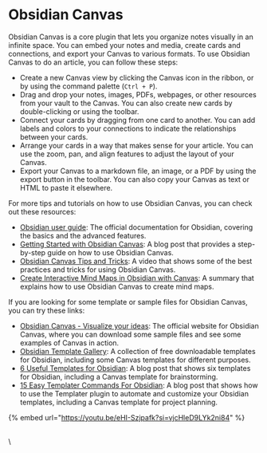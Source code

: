 # Obsidian Canvas

Obsidian Canvas is a core plugin that lets you organize notes visually in an infinite space. You can embed your notes and media, create cards and connections, and export your Canvas to various formats. To use Obsidian Canvas to do an article, you can follow these steps:

* Create a new Canvas view by clicking the Canvas icon in the ribbon, or by using the command palette (`Ctrl + P`).
* Drag and drop your notes, images, PDFs, webpages, or other resources from your vault to the Canvas. You can also create new cards by double-clicking or using the toolbar.
* Connect your cards by dragging from one card to another. You can add labels and colors to your connections to indicate the relationships between your cards.
* Arrange your cards in a way that makes sense for your article. You can use the zoom, pan, and align features to adjust the layout of your Canvas.
* Export your Canvas to a markdown file, an image, or a PDF by using the export button in the toolbar. You can also copy your Canvas as text or HTML to paste it elsewhere.

For more tips and tutorials on how to use Obsidian Canvas, you can check out these resources:

* [Obsidian user guide](https://facedragons.com/productivity/obsidian-templates-with-examples/): The official documentation for Obsidian, covering the basics and the advanced features.
* [Getting Started with Obsidian Canvas](https://www.redgregory.com/obsidian-content/2021/11/17/15-templater-commands-for-obsidian): A blog post that provides a step-by-step guide on how to use Obsidian Canvas.
* [Obsidian Canvas Tips and Tricks](https://filipedonadio.com/6-useful-templates-for-obsidian/): A video that shows some of the best practices and tricks for using Obsidian Canvas.
* [Create Interactive Mind Maps in Obsidian with Canvas](https://dannyhatcher.com/obsidian-template-gallery/): A summary that explains how to use Obsidian Canvas to create mind maps.

If you are looking for some template or sample files for Obsidian Canvas, you can try these links:

* [Obsidian Canvas - Visualize your ideas](https://obsidian.md/canvas): The official website for Obsidian Canvas, where you can download some sample files and see some examples of Canvas in action.
* [Obsidian Template Gallery](https://dannyhatcher.com/obsidian-template-gallery/): A collection of free downloadable templates for Obsidian, including some Canvas templates for different purposes.
* [6 Useful Templates for Obsidian](https://filipedonadio.com/6-useful-templates-for-obsidian/): A blog post that shows six templates for Obsidian, including a Canvas template for brainstorming.
* [15 Easy Templater Commands For Obsidian](https://www.redgregory.com/obsidian-content/2021/11/17/15-templater-commands-for-obsidian): A blog post that shows how to use the Templater plugin to automate and customize your Obsidian templates, including a Canvas template for project planning.

{% embed url="https://youtu.be/eHI-Szjpafk?si=vjcHleD9LYk2ni84" %}

\
\
